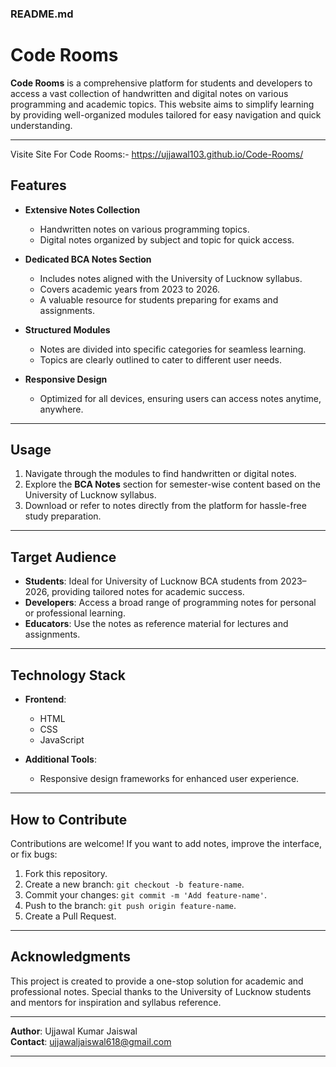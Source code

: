 ### README.md  

# Code Rooms  

**Code Rooms** is a comprehensive platform for students and developers to access a vast collection of handwritten and digital notes on various programming and academic topics. This website aims to simplify learning by providing well-organized modules tailored for easy navigation and quick understanding.  

---

Visite Site For Code Rooms:-  https://ujjawal103.github.io/Code-Rooms/

## **Features**  
- **Extensive Notes Collection**  
  - Handwritten notes on various programming topics.  
  - Digital notes organized by subject and topic for quick access.  

- **Dedicated BCA Notes Section**  
  - Includes notes aligned with the University of Lucknow syllabus.  
  - Covers academic years from 2023 to 2026.  
  - A valuable resource for students preparing for exams and assignments.  

- **Structured Modules**  
  - Notes are divided into specific categories for seamless learning.  
  - Topics are clearly outlined to cater to different user needs.  

- **Responsive Design**  
  - Optimized for all devices, ensuring users can access notes anytime, anywhere.  

---

## **Usage**  

1. Navigate through the modules to find handwritten or digital notes.  
2. Explore the **BCA Notes** section for semester-wise content based on the University of Lucknow syllabus.  
3. Download or refer to notes directly from the platform for hassle-free study preparation.  

---

## **Target Audience**  

- **Students**: Ideal for University of Lucknow BCA students from 2023–2026, providing tailored notes for academic success.  
- **Developers**: Access a broad range of programming notes for personal or professional learning.  
- **Educators**: Use the notes as reference material for lectures and assignments.  

---

## **Technology Stack**  
- **Frontend**:  
  - HTML  
  - CSS  
  - JavaScript  

- **Additional Tools**:  
  - Responsive design frameworks for enhanced user experience.  

---

## **How to Contribute**  

Contributions are welcome! If you want to add notes, improve the interface, or fix bugs:  
1. Fork this repository.  
2. Create a new branch: `git checkout -b feature-name`.  
3. Commit your changes: `git commit -m 'Add feature-name'`.  
4. Push to the branch: `git push origin feature-name`.  
5. Create a Pull Request.  

---

## **Acknowledgments**  

This project is created to provide a one-stop solution for academic and professional notes. Special thanks to the University of Lucknow students and mentors for inspiration and syllabus reference.  

---  

**Author**: Ujjawal Kumar Jaiswal  
**Contact**: ujjawaljaiswal618@gmail.com  

---
